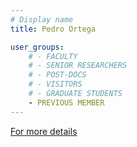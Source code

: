 ```yaml
---
# Display name
title: Pedro Ortega

user_groups:
    # - FACULTY
    # - SENIOR RESEARCHERS
    # - POST-DOCS
    # - VISITORS
    # - GRADUATE STUDENTS
    - PREVIOUS MEMBER
---
```


[For more details](http://www.adaptiveagents.org/user/peortega/home)
